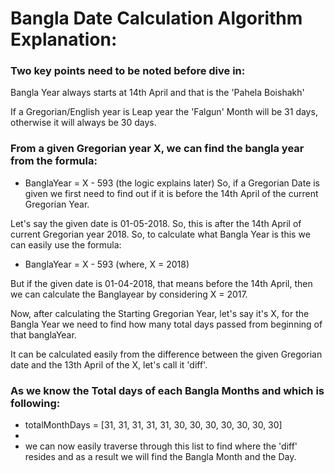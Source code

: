 # Bangla Date Calculation Algorithm Explanation:

### Two key points need to be noted before dive in:
Bangla Year always starts at 14th April and that is the 'Pahela Boishakh'

If a Gregorian/English year is Leap year the 'Falgun' Month will be 31 days, otherwise it will always be 30 days.

### From a given Gregorian year X, we can find the bangla year from the formula:

- BanglaYear = X - 593 (the logic explains later)
So, if a Gregorian Date is given we first need to find out if it is before the 14th April of the current Gregorian Year.

Let's say the given date is 01-05-2018. So, this is after the 14th April of current Gregorian year 2018. So, to calculate what Bangla Year is this we can easily use the formula:

- BanglaYear = X - 593 (where, X = 2018)

But if the given date is 01-04-2018, that means before the 14th April, then we can calculate the Banglayear by considering X = 2017.

Now, after calculating the Starting Gregorian Year, let's say it's X, for the Bangla Year we need to find how many total days passed from beginning of that banglaYear.

It can be calculated easily from the difference between the given Gregorian date and the 13th April of the X, let's call it 'diff'.

### As we know the Total days of each Bangla Months and which is following:

- totalMonthDays = [31, 31, 31, 31, 31, 30, 30, 30, 30, 30, 30, 30]
- 
- we can now easily traverse through this list to find where the 'diff' resides and as a result we will find the Bangla Month and the Day.